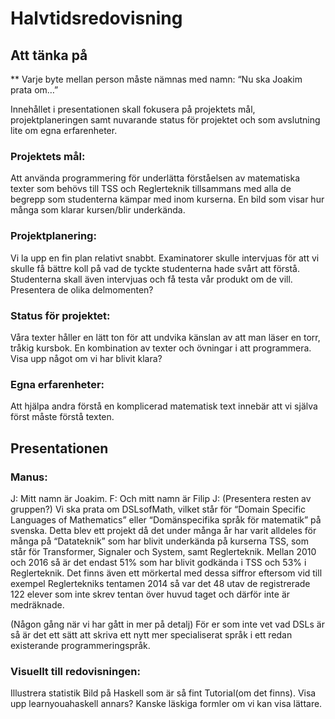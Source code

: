 # Halvtidsredovisning


## Att tänka på

** Varje byte mellan person måste nämnas med namn: “Nu ska Joakim prata om…”

Innehållet i presentationen skall fokusera på  projektets mål, projektplaneringen samt nuvarande status för projektet och som avslutning lite om egna erfarenheter. 

### Projektets mål:
Att använda programmering för underlätta förståelsen av matematiska texter som behövs till TSS och Reglerteknik tillsammans med alla de begrepp som studenterna kämpar med inom kurserna.
En bild som visar hur många som klarar kursen/blir underkända.

### Projektplanering:
Vi la upp en fin plan relativt snabbt. Examinatorer skulle intervjuas för att vi skulle få bättre koll på vad de tyckte studenterna hade svårt att förstå. Studenterna skall även intervjuas och få testa vår produkt om de vill.
Presentera de olika delmomenten?

### Status för projektet: 
Våra texter håller en lätt ton för att undvika känslan av att man läser en torr, tråkig kursbok.
En kombination av texter och övningar i att programmera.
Visa upp något om vi har blivit klara?

### Egna erfarenheter:
Att hjälpa andra förstå en komplicerad matematisk text innebär att vi själva först måste förstå texten.

## Presentationen

### Manus:
J: Mitt namn är Joakim.
F: Och mitt namn är Filip
J: (Presentera resten av gruppen?) Vi ska prata om DSLsofMath, vilket står för “Domain Specific Languages of Mathematics” eller “Domänspecifika språk för matematik” på svenska. Detta blev ett projekt då det under många år har varit alldeles för många på “Datateknik” som har blivit underkända på kurserna TSS, som står för Transformer, Signaler och System, samt Reglerteknik. Mellan 2010 och 2016 så är det endast 51% som har blivit godkända i TSS och 53% i Reglerteknik. Det finns även ett mörkertal med dessa siffror eftersom vid till exempel Reglertekniks tentamen 2014 så var det 48 utav de registrerade 122 elever som inte skrev tentan över huvud taget och därför inte är medräknade. 


(Någon gång när vi har gått in mer på detalj)
För er som inte vet vad DSLs är så är det ett sätt att skriva ett nytt mer specialiserat språk i ett redan existerande programmeringspråk.


### Visuellt till redovisningen:
Illustrera statistik
Bild på Haskell som är så fint
Tutorial(om det finns).
Visa upp learnyouahaskell annars?
Kanske läskiga formler om vi kan visa lättare.
